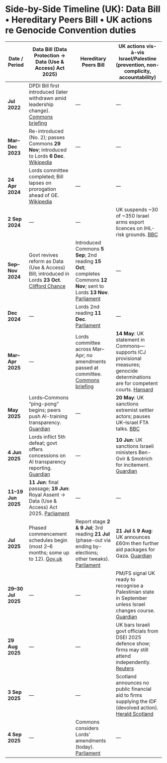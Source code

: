 # Side-by-Side Timeline (UK): Data Bill • Hereditary Peers Bill • UK actions re Genocide Convention duties

| Date / Period | Data Bill (Data Protection → **Data (Use & Access) Act 2025**) | Hereditary Peers Bill | UK actions vis-à-vis Israel/Palestine (prevention, non-complicity, accountability) |
|---|---|---|---|
| **Jul 2022** | DPDI Bill first introduced (later withdrawn amid leadership change). [Commons briefing](https://commonslibrary.parliament.uk/research-briefings/cbp-9803/) | — | — |
| **Mar–Dec 2023** | Re-introduced (No. 2); passes Commons **29 Nov**; introduced to Lords **6 Dec**. [Wikipedia](https://en.wikipedia.org/wiki/Data_Protection_and_Digital_Information_Bill) | — | — |
| **24 Apr 2024** | Lords committee completed; Bill lapses on prorogation ahead of GE. [Wikipedia](https://en.wikipedia.org/wiki/Data_Protection_and_Digital_Information_Bill) | — | — |
| **2 Sep 2024** | — | — | UK suspends ~30 of ~350 Israel arms export licences on IHL-risk grounds. [BBC](https://www.bbc.com/news/uk-politics-66669452) |
| **Sep–Nov 2024** | Govt revives reform as Data (Use & Access) Bill; introduced in Lords **23 Oct**. [Clifford Chance](https://www.cliffordchance.com/insights/resources/blogs/talking-tech/en/articles/2024/10/uk-data-protection-reform-resurrected--data--use-and-access--bil.html) | Introduced Commons **5 Sep**; 2nd reading **15 Oct**; completes Commons **12 Nov**; sent to Lords **13 Nov**. [Parliament](https://bills.parliament.uk/bills/3657) | — |
| **Dec 2024** | — | Lords 2nd reading **11 Dec**. [Parliament](https://bills.parliament.uk/bills/3657) | — |
| **Mar–Apr 2025** | — | Lords committee across Mar–Apr; no amendments passed at committee. [Commons briefing](https://commonslibrary.parliament.uk/research-briefings/cbp-10219/) | **14 May**: UK statement in Commons—supports ICJ provisional measures; genocide determinations are for competent courts. [Hansard](https://hansard.parliament.uk/Commons/2025-05-14/debates/GenocideConvention) |
| **May 2025** | Lords–Commons “ping-pong” begins; peers push AI-training transparency. [Guardian](https://www.theguardian.com/technology/2025/may/15/lords-examine-new-amendment-to-data-bill-to-require-ai-firms-declare-use-of-copyrighted-content) | — | **20 May**: UK sanctions extremist settler actors; pauses UK–Israel FTA talks. [BBC](https://www.bbc.com/news/uk-politics-69042174) |
| **4 Jun 2025** | Lords inflict 5th defeat; govt offers concessions on AI transparency reporting. [Guardian](https://www.theguardian.com/technology/2025/jun/04/ministers-offer-concessions-ai-copyright-avoid-fifth-lords-defeat) | — | **10 Jun**: UK sanctions Israeli ministers Ben-Gvir & Smotrich for incitement. [Guardian](https://www.theguardian.com/world/2025/jun/10/uk-sanctions-ben-gvir-smotrich) |
| **11–19 Jun 2025** | **11 Jun**: final passage; **19 Jun**: Royal Assent → Data (Use & Access) Act 2025. [Parliament](https://bills.parliament.uk/bills/3657) | — | — |
| **Jul 2025** | Phased commencement schedules begin (most 2–6 months; some up to 12). [Gov.uk](https://www.gov.uk/guidance/data-use-and-access-act-2025-data-protection-and-privacy-changes) | Report stage **2 & 9 Jul**; 3rd reading **21 Jul** (phase-out via ending by-elections; other tweaks). [Parliament](https://bills.parliament.uk/bills/3657) | **21 Jul** & **9 Aug**: UK announces £60m then further aid packages for Gaza. [Guardian](https://www.theguardian.com/global-development/2025/jul/21/uk-announces-60m-aid-gaza) |
| **29–30 Jul 2025** | — | — | PM/FS signal UK ready to recognise a Palestinian state in September unless Israel changes course. [Guardian](https://www.theguardian.com/world/2025/jul/29/uk-recognise-palestine-warning-israel) |
| **29 Aug 2025** | — | — | UK bars Israeli govt officials from DSEI 2025 defence show; firms may still attend independently. [Reuters](https://www.reuters.com/business/aerospace-defense/uk-blocks-israeli-officials-its-biggest-defence-show-2025-08-29/) |
| **3 Sep 2025** | — | — | Scotland announces no public financial aid to firms supplying the IDF (devolved action). [Herald Scotland](https://www.heraldscotland.com/news/uk-news/24462032.scotland-stop-supporting-firms-supplying-idf/) |
| **4 Sep 2025** | — | Commons considers Lords’ amendments (today). [Parliament](https://bills.parliament.uk/bills/3657) | — |
